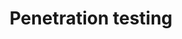 ---
lang: en
layout: doc
redirect_from:
- /doc/pentesting/
redirect_to: https://github.com/Qubes-Community/Contents/blob/master/docs/os/pentesting.md
ref: 83
title: Penetration testing
---